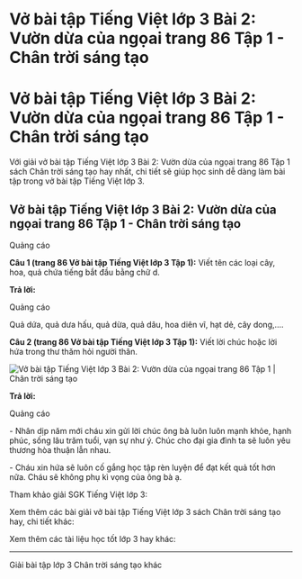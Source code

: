 # Vở bài tập Tiếng Việt lớp 3 Bài 2: Vườn dừa của ngọai trang 86 Tập 1 - Chân trời sáng tạo

# Vở bài tập Tiếng Việt lớp 3 Bài 2: Vườn dừa của ngọai trang 86 Tập 1 - Chân trời sáng tạo

Với giải vở bài tập Tiếng Việt lớp 3 Bài 2: Vườn dừa của ngọai trang 86 Tập 1 sách Chân trời sáng tạo hay nhất, chi tiết sẽ giúp học sinh dễ dàng làm bài tập trong vở bài tập Tiếng Việt lớp 3.

## Vở bài tập Tiếng Việt lớp 3 Bài 2: Vườn dừa của ngọai trang 86 Tập 1 - Chân trời sáng tạo

Quảng cáo

**Câu 1 (trang 86 Vở bài tập Tiếng Việt lớp 3 Tập 1):** Viết tên các loại cây, hoa, quả chứa tiếng bắt đầu bằng chữ d.

**Trả lời:**

Quảng cáo

Quả dứa, quả dưa hấu, quả dừa, quả dâu, hoa diên vĩ, hạt dẻ, cây dong,….

**Câu 2 (trang 86 Vở bài tập Tiếng Việt lớp 3 Tập 1):** Viết lời chúc hoặc lời hứa trong thư thăm hỏi người thân.

![Vở bài tập Tiếng Việt lớp 3 Bài 2: Vườn dừa của ngọai trang 86 Tập 1 | Chân trời sáng tạo](https://vietjack.com/vbt-tieng-viet-3-ct/images/bai-2-vuon-dua-cua-ngoai-sgk-tr-122-1.PNG)

**Trả lời:**

Quảng cáo

\- Nhân dịp năm mới cháu xin gửi lời chúc ông bà luôn luôn mạnh khỏe, hạnh phúc, sống lâu trăm tuổi, vạn sự như ý. Chúc cho đại gia đình ta sẽ luôn yêu thương hòa thuận lẫn nhau.

\- Cháu xin hứa sẽ luôn cố gắng học tập rèn luyện để đạt kết quả tốt hơn nữa. Cháu sẽ không phụ kì vọng của ông bà ạ.

Tham khảo giải SGK Tiếng Việt lớp 3:

Xem thêm các bài giải vở bài tập Tiếng Việt lớp 3 sách Chân trời sáng tạo hay, chi tiết khác:

Xem thêm các tài liệu học tốt lớp 3 hay khác:

* * *

Giải bài tập lớp 3 Chân trời sáng tạo khác

